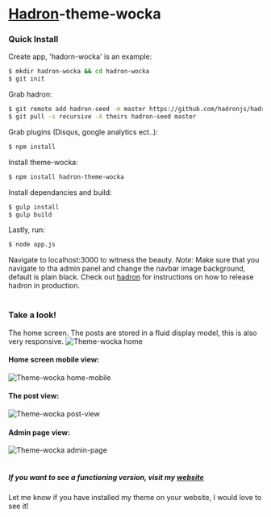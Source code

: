 [Hadron](https://github.com/hadronjs/hadron)-theme-wocka
==================

### Quick Install
Create app, 'hadorn-wocka' is an example:
```bash
$ mkdir hadron-wocka && cd hadron-wocka
$ git init
```
Grab hadron:
```bash
$ git remote add hadron-seed -m master https://github.com/hadronjs/hadron-seed.git
$ git pull -s recursive -X theirs hadron-seed master
```
Grab plugins (Disqus, google analytics ect..):
```bash
$ npm install
```
Install theme-wocka:
```bash
$ npm install hadron-theme-wocka
```
Install dependancies and build:
```bash
$ gulp install
$ gulp build
```
Lastly, run:
```bash
$ node app.js
```
Navigate to localhost:3000 to witness the beauty. *Note:* Make sure that you navigate to tha admin panel and change the navbar image background, default is plain black.
Check out [hadron](https://github.com/hadronjs/hadron-openshift-seed) for instructions on how to release hadron in production.
<br/>
<br/>
### Take a look!
The home screen. The posts are stored in a fluid display model, this is also very responsive.
![Theme-wocka home](http://i1379.photobucket.com/albums/ah156/jacobplaster1995/14540561639_3993620148_b_zps13ab7cc0.jpg)
<br/>
#### Home screen mobile view:
![Theme-wocka home-mobile](http://i1379.photobucket.com/albums/ah156/jacobplaster1995/14724018191_dc6314be91_b_zpsf619a110.jpg)
<br/>
#### The post view:
![Theme-wocka post-view](http://i1379.photobucket.com/albums/ah156/jacobplaster1995/14726901602_519b68c4c4_b_zps7128ac03.jpg)
<br/>
#### Admin page view:
![Theme-wocka admin-page](http://i1379.photobucket.com/albums/ah156/jacobplaster1995/14726902502_b3747dfa97_b1_zpsbf11f668.jpg)
<br/>
<br/>
##### If you want to see a functioning version, visit my [website](jacobplaster.net)
Let me know if you have installed my theme on your website, I would love to see it!